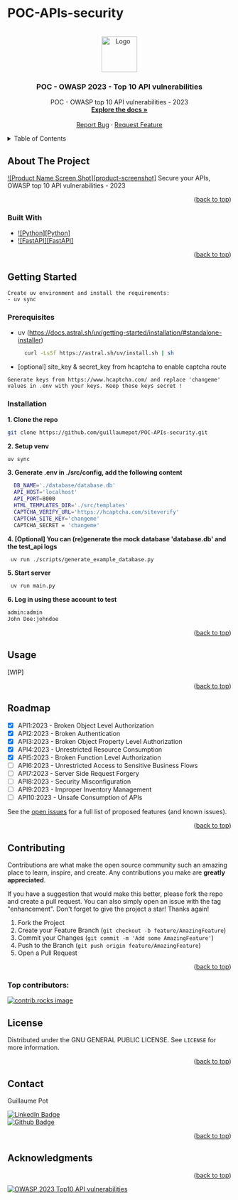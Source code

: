 # POC-APIs-security


<!-- Improved compatibility of back to top link: See: https://github.com/othneildrew/Best-README-Template/pull/73 -->
<a id="readme-top"></a>


<!-- PROJECT LOGO -->
<br />
<div align="center">
  <a href="https://github.com/guillaumepot/POC-APIs-security">
    <img src="images/logo.png" alt="Logo" width="80" height="80">
  </a>

<h3 align="center">POC - OWASP 2023 - Top 10 API vulnerabilities</h3>

  <p align="center">
    POC - OWASP top 10 API vulnerabilities - 2023
    <br />
    <a href="https://github.com/guillaumepot/POC-APIs-security"><strong>Explore the docs »</strong></a>
    <br />
    <br />
    <a href="https://github.com/guillaumepot/POC-APIs-security/issues/new?labels=bug&template=bug-report---.md">Report Bug</a>
    &middot;
    <a href="https://github.com/guillaumepot/POC-APIs-security/issues/new?labels=enhancement&template=feature-request---.md">Request Feature</a>
  </p>
</div>



<!-- TABLE OF CONTENTS -->
<details>
  <summary>Table of Contents</summary>
  <ol>
    <li>
      <a href="#about-the-project">About The Project</a>
      <ul>
        <li><a href="#built-with">Built With</a></li>
      </ul>
    </li>
    <li>
      <a href="#getting-started">Getting Started</a>
      <ul>
        <li><a href="#prerequisites">Prerequisites</a></li>
        <li><a href="#installation">Installation</a></li>
      </ul>
    </li>
    <li><a href="#usage">Usage</a></li>
    <li><a href="#roadmap">Roadmap</a></li>
    <li><a href="#contributing">Contributing</a></li>
    <li><a href="#license">License</a></li>
    <li><a href="#contact">Contact</a></li>
    <li><a href="#acknowledgments">Acknowledgments</a></li>
  </ol>
</details>



<!-- ABOUT THE PROJECT -->
## About The Project

[![Product Name Screen Shot][product-screenshot]](https://owasp.org/API-Security/editions/2023/en/images/cover.jpg)
Secure your APIs, OWASP top 10 API vulnerabilities - 2023

<p align="right">(<a href="#readme-top">back to top</a>)</p>



### Built With

* [![Python][Python]](https://www.python.org/)
* [![FastAPI][FastAPI]](https://fastapi.tiangolo.com/)


<p align="right">(<a href="#readme-top">back to top</a>)</p>



<!-- GETTING STARTED -->
## Getting Started

```
Create uv environment and install the requirements:
- uv sync
```

### Prerequisites

* uv (https://docs.astral.sh/uv/getting-started/installation/#standalone-installer)
  ```sh
    curl -LsSf https://astral.sh/uv/install.sh | sh
  ```

* [optional] site_key & secret_key from hcaptcha to enable captcha route
```
Generate keys from https://www.hcaptcha.com/ and replace 'changeme' values in .env with your keys. Keep these keys secret !
```

### Installation

**1. Clone the repo**
   ```sh
   git clone https://github.com/guillaumepot/POC-APIs-security.git
   ```
**2. Setup venv**
   ```sh
   uv sync
   ```
**3. Generate .env in ./src/config, add the following content** 
  ```sh
    DB_NAME='./database/database.db'
    API_HOST='localhost'
    API_PORT=8000
    HTML_TEMPLATES_DIR='./src/templates'
    CAPTCHA_VERIFY_URL='https://hcaptcha.com/siteverify'
    CAPTCHA_SITE_KEY='changeme'
    CAPTCHA_SECRET = 'changeme'
   ```
**4. [Optional] You can (re)generate the mock database 'database.db' and the test_api logs**
   ```sh
    uv run ./scripts/generate_example_database.py
   ```
**5. Start server**
   ```sh
    uv run main.py
   ```
**6. Log in using these account to test**
   ```sh
   admin:admin
   John Doe:johndoe
   ```

<p align="right">(<a href="#readme-top">back to top</a>)</p>



<!-- USAGE EXAMPLES -->
## Usage

[WIP]

<p align="right">(<a href="#readme-top">back to top</a>)</p>



<!-- ROADMAP -->
## Roadmap

- [X] API1:2023 - Broken Object Level Authorization
- [X] API2:2023 - Broken Authentication
- [X] API3:2023 - Broken Object Property Level Authorization
- [X] API4:2023 - Unrestricted Resource Consumption
- [X] API5:2023 - Broken Function Level Authorization
- [ ] API6:2023 - Unrestricted Access to Sensitive Business Flows
- [ ] API7:2023 - Server Side Request Forgery
- [ ] API8:2023 - Security Misconfiguration
- [ ] API9:2023 - Improper Inventory Management
- [ ] API10:2023 - Unsafe Consumption of APIs

See the [open issues](https://github.com/github_username/repo_name/issues) for a full list of proposed features (and known issues).

<p align="right">(<a href="#readme-top">back to top</a>)</p>



<!-- CONTRIBUTING -->
## Contributing

Contributions are what make the open source community such an amazing place to learn, inspire, and create. Any contributions you make are **greatly appreciated**.

If you have a suggestion that would make this better, please fork the repo and create a pull request. You can also simply open an issue with the tag "enhancement".
Don't forget to give the project a star! Thanks again!

1. Fork the Project
2. Create your Feature Branch (`git checkout -b feature/AmazingFeature`)
3. Commit your Changes (`git commit -m 'Add some AmazingFeature'`)
4. Push to the Branch (`git push origin feature/AmazingFeature`)
5. Open a Pull Request

<p align="right">(<a href="#readme-top">back to top</a>)</p>


### Top contributors:

<a href="https://github.com/guillaumepot/POC-APIs-security/graphs/contributors">
  <img src="https://contrib.rocks/image?repo=guillaumepot/POC-APIs-security" alt="contrib.rocks image" />
</a>



<!-- LICENSE -->
## License

Distributed under the GNU GENERAL PUBLIC LICENSE. See `LICENSE` for more information.

<p align="right">(<a href="#readme-top">back to top</a>)</p>



<!-- CONTACT -->
## Contact

Guillaume Pot

[![LinkedIn Badge](https://img.shields.io/badge/LinkedIn-0077B5?style=for-the-badge&logo=linkedin&logoColor=white)](https://www.linkedin.com/in/062guillaumepot/)  
[![Github Badge](https://img.shields.io/badge/GitHub%20Pages-222222?style=for-the-badge&logo=GitHub%20Pages&logoColor=white)](https://github.com/guillaumepot)


<p align="right">(<a href="#readme-top">back to top</a>)</p>



<!-- ACKNOWLEDGMENTS -->
## Acknowledgments

<!-- * []()
* []()
* []() -->

<p align="right">(<a href="#readme-top">back to top</a>)</p>



<!-- MARKDOWN LINKS & IMAGES -->
<!-- https://www.markdownguide.org/basic-syntax/#reference-style-links -->
[![OWASP 2023 Top10 API vulnerabilities](https://img.shields.io/badge/OWASP-2023_Top10_API_vulnerabilities-blue)](https://owasp.org/API-Security/editions/2023/en/0x11-t10/)